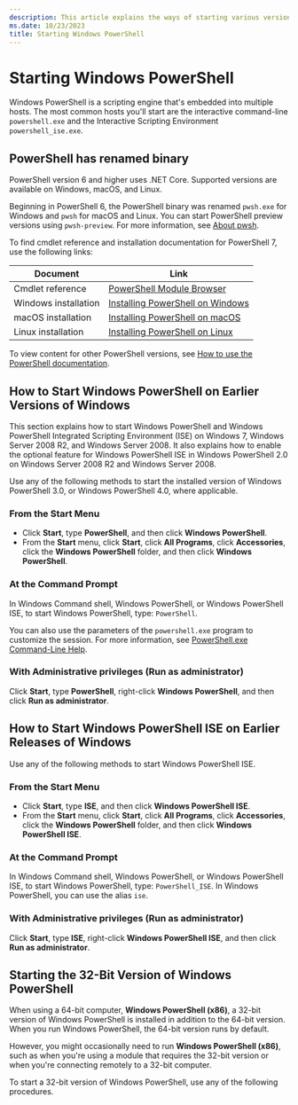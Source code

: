 ```yaml
---
description: This article explains the ways of starting various versions of PowerShell.
ms.date: 10/23/2023
title: Starting Windows PowerShell
---
```


# Starting Windows PowerShell

Windows PowerShell is a scripting engine that's embedded into multiple hosts. The most common hosts
you'll start are the interactive command-line `powershell.exe` and the Interactive Scripting
Environment `powershell_ise.exe`.

## PowerShell has renamed binary

PowerShell version 6 and higher uses .NET Core. Supported versions are available on Windows, macOS,
and Linux.

Beginning in PowerShell 6, the PowerShell binary was renamed `pwsh.exe` for Windows and `pwsh` for
macOS and Linux. You can start PowerShell preview versions using `pwsh-preview`. For more
information, see [About pwsh][04].

To find cmdlet reference and installation documentation for PowerShell 7, use the following links:

|       Document       |                  Link                  |
| -------------------- | -------------------------------------- |
| Cmdlet reference     | [PowerShell Module Browser][02]        |
| Windows installation | [Installing PowerShell on Windows][07] |
| macOS installation   | [Installing PowerShell on macOS][06]   |
| Linux installation   | [Installing PowerShell on Linux][05]   |

To view content for other PowerShell versions, see [How to use the PowerShell documentation][01].

## How to Start Windows PowerShell on Earlier Versions of Windows

This section explains how to start Windows PowerShell and Windows PowerShell Integrated Scripting
Environment (ISE) on Windows 7, Windows Server 2008 R2, and Windows Server 2008. It also explains
how to enable the optional feature for Windows PowerShell ISE in Windows PowerShell 2.0 on Windows
Server 2008 R2 and Windows Server 2008.

Use any of the following methods to start the installed version of Windows PowerShell 3.0, or
Windows PowerShell 4.0, where applicable.

### From the Start Menu

- Click **Start**, type **PowerShell**, and then click **Windows PowerShell**.
- From the **Start** menu, click **Start**, click **All Programs**, click **Accessories**, click the
  **Windows PowerShell** folder, and then click **Windows PowerShell**.

### At the Command Prompt

In Windows Command shell, Windows PowerShell, or Windows PowerShell ISE, to start Windows
PowerShell, type: `PowerShell`.

You can also use the parameters of the `powershell.exe` program to customize the session. For more
information, see [PowerShell.exe Command-Line Help][03].

### With Administrative privileges (Run as administrator)

Click **Start**, type **PowerShell**, right-click **Windows PowerShell**, and then click **Run as
administrator**.

## How to Start Windows PowerShell ISE on Earlier Releases of Windows

Use any of the following methods to start Windows PowerShell ISE.

### From the Start Menu

- Click **Start**, type **ISE**, and then click **Windows PowerShell ISE**.
- From the **Start** menu, click **Start**, click **All Programs**, click **Accessories**, click the
  **Windows PowerShell** folder, and then click **Windows PowerShell ISE**.

### At the Command Prompt

In Windows Command shell, Windows PowerShell, or Windows PowerShell ISE, to start Windows
PowerShell, type: `PowerShell_ISE`. In Windows PowerShell, you can use the alias `ise`.

### With Administrative privileges (Run as administrator)

Click **Start**, type **ISE**, right-click **Windows PowerShell ISE**, and then click **Run as
administrator**.

## Starting the 32-Bit Version of Windows PowerShell

When using a 64-bit computer, **Windows PowerShell (x86)**, a 32-bit version of Windows PowerShell
is installed in addition to the 64-bit version. When you run Windows PowerShell, the 64-bit version
runs by default.

However, you might occasionally need to run **Windows PowerShell (x86)**, such as when you're using
a module that requires the 32-bit version or when you're connecting remotely to a 32-bit computer.

To start a 32-bit version of Windows PowerShell, use any of the following procedures.

<!-- link references -->
[01]: ../how-to-use-docs.md
[02]: /powershell/module/
[03]: /powershell/module/Microsoft.PowerShell.Core/About/about_PowerShell_exe
[04]: /powershell/module/microsoft.powershell.core/about/about_pwsh
[05]: /powershell/scripting/install/installing-powershell-on-linux
[06]: /powershell/scripting/install/installing-powershell-on-macos
[07]: /powershell/scripting/install/installing-powershell-on-windows
